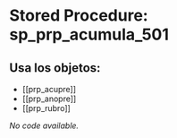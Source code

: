 # Stored Procedure: sp_prp_acumula_501

## Usa los objetos:
- [[prp_acupre]]
- [[prp_anopre]]
- [[prp_rubro]]

*No code available.*
